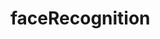# faceRecognition

 <!-- br3 bw2 ba dark-gray b--black-10 mv4 w-100 w-50-m w-25-l mw6 shadow-5 center -->
